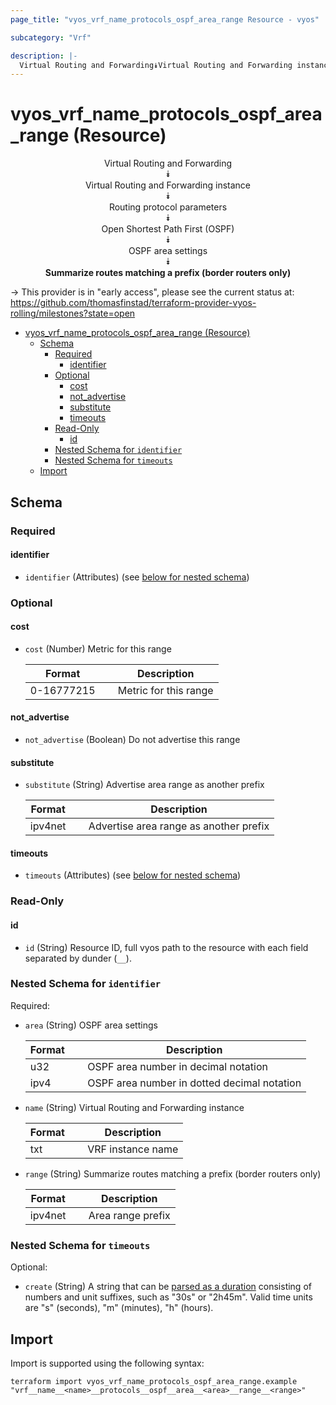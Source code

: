 ```yaml
---
page_title: "vyos_vrf_name_protocols_ospf_area_range Resource - vyos"

subcategory: "Vrf"

description: |-
  Virtual Routing and Forwarding⯯Virtual Routing and Forwarding instance⯯Routing protocol parameters⯯Open Shortest Path First (OSPF)⯯OSPF area settings⯯Summarize routes matching a prefix (border routers only)
---
```


# vyos_vrf_name_protocols_ospf_area_range (Resource)
<center>

Virtual Routing and Forwarding  
⯯  
Virtual Routing and Forwarding instance  
⯯  
Routing protocol parameters  
⯯  
Open Shortest Path First (OSPF)  
⯯  
OSPF area settings  
⯯  
**Summarize routes matching a prefix (border routers only)**


</center>

-> This provider is in "early access", please see the current status at: https://github.com/thomasfinstad/terraform-provider-vyos-rolling/milestones?state=open

<!--TOC-->

- [vyos_vrf_name_protocols_ospf_area_range (Resource)](#vyos_vrf_name_protocols_ospf_area_range-resource)
  - [Schema](#schema)
    - [Required](#required)
      - [identifier](#identifier)
    - [Optional](#optional)
      - [cost](#cost)
      - [not_advertise](#not_advertise)
      - [substitute](#substitute)
      - [timeouts](#timeouts)
    - [Read-Only](#read-only)
      - [id](#id)
    - [Nested Schema for `identifier`](#nested-schema-for-identifier)
    - [Nested Schema for `timeouts`](#nested-schema-for-timeouts)
  - [Import](#import)

<!--TOC-->

<!-- schema generated by tfplugindocs -->
## Schema

### Required

#### identifier
- `identifier` (Attributes) (see [below for nested schema](#nestedatt--identifier))

### Optional

#### cost
- `cost` (Number) Metric for this range

    |  Format      &emsp;|  Description            |
    |--------------|-------------------------|
    |  0-16777215  &emsp;|  Metric for this range  |
#### not_advertise
- `not_advertise` (Boolean) Do not advertise this range
#### substitute
- `substitute` (String) Advertise area range as another prefix

    |  Format   &emsp;|  Description                             |
    |-----------|------------------------------------------|
    |  ipv4net  &emsp;|  Advertise area range as another prefix  |
#### timeouts
- `timeouts` (Attributes) (see [below for nested schema](#nestedatt--timeouts))

### Read-Only

#### id
- `id` (String) Resource ID, full vyos path to the resource with each field separated by dunder (`__`).

<a id="nestedatt--identifier"></a>
### Nested Schema for `identifier`

Required:

- `area` (String) OSPF area settings

    |  Format  &emsp;|  Description                                  |
    |----------|-----------------------------------------------|
    |  u32     &emsp;|  OSPF area number in decimal notation         |
    |  ipv4    &emsp;|  OSPF area number in dotted decimal notation  |
- `name` (String) Virtual Routing and Forwarding instance

    |  Format  &emsp;|  Description        |
    |----------|---------------------|
    |  txt     &emsp;|  VRF instance name  |
- `range` (String) Summarize routes matching a prefix (border routers only)

    |  Format   &emsp;|  Description        |
    |-----------|---------------------|
    |  ipv4net  &emsp;|  Area range prefix  |


<a id="nestedatt--timeouts"></a>
### Nested Schema for `timeouts`

Optional:

- `create` (String) A string that can be [parsed as a duration](https://pkg.go.dev/time#ParseDuration) consisting of numbers and unit suffixes, such as &#34;30s&#34; or &#34;2h45m&#34;. Valid time units are &#34;s&#34; (seconds), &#34;m&#34; (minutes), &#34;h&#34; (hours).

## Import

Import is supported using the following syntax:

```shell
terraform import vyos_vrf_name_protocols_ospf_area_range.example "vrf__name__<name>__protocols__ospf__area__<area>__range__<range>"
```

